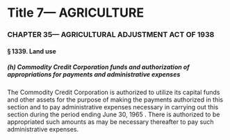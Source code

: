 
# Title 7— AGRICULTURE
### CHAPTER 35— AGRICULTURAL ADJUSTMENT ACT OF 1938
#### § 1339. Land use
##### (h) Commodity Credit Corporation funds and authorization of appropriations for payments and administrative expenses

The Commodity Credit Corporation is authorized to utilize its capital funds and other assets for the purpose of making the payments authorized in this section and to pay administrative expenses necessary in carrying out this section during the period ending June 30, 1965 . There is authorized to be appropriated such amounts as may be necessary thereafter to pay such administrative expenses.
